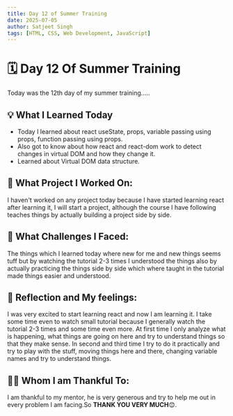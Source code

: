 ```yaml
---
title: Day 12 of Summer Training
date: 2025-07-05
author: Satjeet Singh
tags: [HTML, CSS, Web Development, JavaScript]
---
```


# 🗓️ Day 12 Of Summer Training

Today was the 12th day of my summer training.....

## 💡 What I Learned Today
- Today I learned about react useState, props, variable passing using props, function
passing using props.
- Also got to know about how react and react-dom work to detect changes in virtual DOM and how they change it.
- Learned about Virtual DOM data structure.

## 📝 What Project I Worked On:
I haven't worked on any project today because I have started learning react after learning it, I will start a project, although the course I have following teaches things by actually building a project side by side.

## 🎯 What Challenges I Faced:
The things which I learned today where new for me and new things seems tuff but by watching the tutorial 2-3 times I understood the things also by actually practicing the things side by side which where taught in the tutorial made things easier and understood.

## 💭 Reflection and My feelings:
I was very excited to start learning react and now I am learning it. I take some time even to watch small tutorial because I generally watch the tutorial 2-3 times and some time even more. At first time I only analyze what is happening, what things are going on here and try to understand things so that they make sense. In second and third time I try to do it practically and try to play with the stuff, moving things here and there, changing variable names and try to understand things.

## 🙏🏻 Whom I am Thankful To:
I am thankful to my mentor, he is very generous and try to help me out in every problem I am facing.So
**THANK YOU VERY MUCH**😊.
